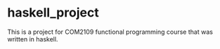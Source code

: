 # haskell_project
This is a project for COM2109 functional programming course that was written in haskell.
